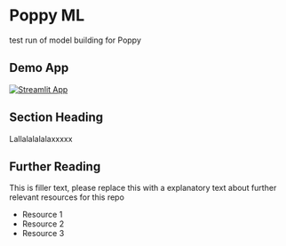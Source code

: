 # Poppy ML  

test run of model building for Poppy

## Demo App

[![Streamlit App](https://static.streamlit.io/badges/streamlit_badge_black_white.svg)](https://poppy-mlmodelbuilding.streamlit.app/)

## Section Heading

Lallalalalalaxxxxx

## Further Reading

This is filler text, please replace this with a explanatory text about further relevant resources for this repo
- Resource 1
- Resource 2
- Resource 3
